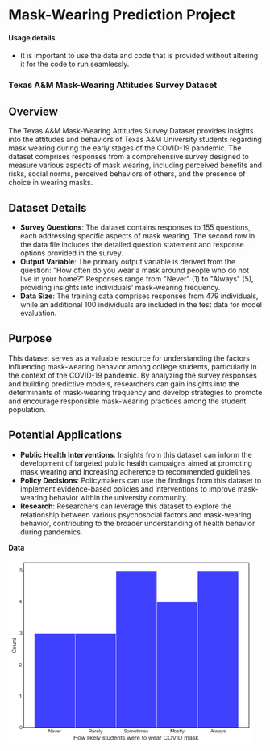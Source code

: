 # Mask-Wearing Prediction Project
#### Usage details
- It is important to use the data and code that is provided without altering it for the code to run seamlessly.

### Texas A&M Mask-Wearing Attitudes Survey Dataset

## Overview

The Texas A&M Mask-Wearing Attitudes Survey Dataset provides insights into the attitudes and behaviors of Texas A&M University students regarding mask wearing during the early stages of the COVID-19 pandemic. The dataset comprises responses from a comprehensive survey designed to measure various aspects of mask wearing, including perceived benefits and risks, social norms, perceived behaviors of others, and the presence of choice in wearing masks.

## Dataset Details

- **Survey Questions**: The dataset contains responses to 155 questions, each addressing specific aspects of mask wearing. The second row in the data file includes the detailed question statement and response options provided in the survey.
- **Output Variable**: The primary output variable is derived from the question: "How often do you wear a mask around people who do not live in your home?" Responses range from "Never" (1) to "Always" (5), providing insights into individuals' mask-wearing frequency.
- **Data Size**: The training data comprises responses from 479 individuals, while an additional 100 individuals are included in the test data for model evaluation.

## Purpose

This dataset serves as a valuable resource for understanding the factors influencing mask-wearing behavior among college students, particularly in the context of the COVID-19 pandemic. By analyzing the survey responses and building predictive models, researchers can gain insights into the determinants of mask-wearing frequency and develop strategies to promote and encourage responsible mask-wearing practices among the student population.

## Potential Applications

- **Public Health Interventions**: Insights from this dataset can inform the development of targeted public health campaigns aimed at promoting mask wearing and increasing adherence to recommended guidelines.
- **Policy Decisions**: Policymakers can use the findings from this dataset to implement evidence-based policies and interventions to improve mask-wearing behavior within the university community.
- **Research**: Researchers can leverage this dataset to explore the relationship between various psychosocial factors and mask-wearing behavior, contributing to the broader understanding of health behavior during pandemics.

**Data**


![Covid Data Distribution](https://github.com/Sidhartht1607/Covidmask_wearing_prediction/blob/main/Untitled.png?raw=true)
